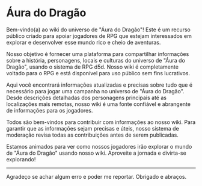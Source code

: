 # Áura do Dragão
Bem-vindo(a) ao wiki do universo de "Áura do Dragão"! Este é um recurso público criado para apoiar jogadores de RPG que estejam interessados em explorar e desenvolver esse mundo rico e cheio de aventuras.

Nosso objetivo é fornecer uma plataforma para compartilhar informações sobre a história, personagens, locais e culturas do universo de "Áura do Dragão", usando o sistema de RPG d5d. Nosso wiki é completamente voltado para o RPG e está disponível para uso público sem fins lucrativos.

Aqui você encontrará informações atualizadas e precisas sobre tudo que é necessário para jogar uma campanha no universo de "Áura do Dragão". Desde descrições detalhadas dos personagens principais até as localizações mais remotas, nosso wiki é uma fonte confiável e abrangente de informações para os jogadores.

Todos são bem-vindos para contribuir com informações ao nosso wiki. Para garantir que as informações sejam precisas e úteis, nosso sistema de moderação revisa todas as contribuições antes de serem publicadas.

Estamos animados para ver como nossos jogadores irão explorar o mundo de "Áura do Dragão" usando nosso wiki. Aproveite a jornada e divirta-se explorando!

----
Agradeço se achar algum erro e poder me reportar.
Obrigado e abraços.